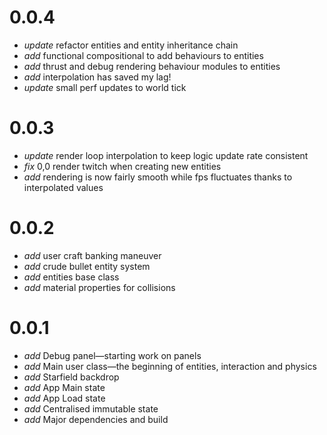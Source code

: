 # 0.0.4

* _update_ refactor entities and entity inheritance chain
* _add_ functional compositional to add behaviours to entities
* _add_ thrust and debug rendering behaviour modules to entities
* _add_ interpolation has saved my lag!
* _update_ small perf updates to world tick

# 0.0.3

* _update_ render loop interpolation to keep logic update rate consistent
* _fix_ 0,0 render twitch when creating new entities
* _add_ rendering is now fairly smooth while fps fluctuates thanks to interpolated values

# 0.0.2

* _add_ user craft banking maneuver
* _add_ crude bullet entity system
* _add_ entities base class
* _add_ material properties for collisions

# 0.0.1

* _add_ Debug panel—starting work on panels
* _add_ Main user class—the beginning of entities, interaction and physics
* _add_ Starfield backdrop
* _add_ App Main state
* _add_ App Load state
* _add_ Centralised immutable state
* _add_ Major dependencies and build
